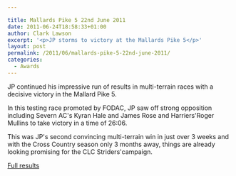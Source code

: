 ```yaml
---

title: Mallards Pike 5 22nd June 2011
date: 2011-06-24T18:58:33+01:00
author: Clark Lawson
excerpt: '<p>JP storms to victory at the Mallards Pike 5</p>'
layout: post
permalink: /2011/06/mallards-pike-5-22nd-june-2011/
categories:
  - Awards
---
```

JP continued his impressive run of results in multi-terrain races with a decisive victory in the Mallard Pike 5.

In this testing race promoted by FODAC, JP saw off strong opposition including Severn AC's Kyran Hale and James Rose and Harriers'Roger Mullins to take victory in a time of 26:06.

This was JP's second convincing multi-terrain win in just over 3 weeks and with the Cross Country season only 3 months away, things are already looking promising for the CLC Striders'campaign.

<a href="http://fodac.org.uk/wordpress/?page_id=56" target="_blank" rel="nofollow">Full results</a>